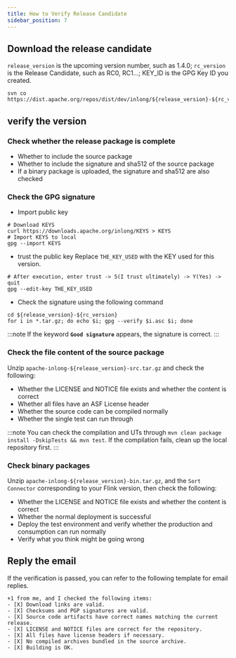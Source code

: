 ```yaml
---
title: How to Verify Release Candidate
sidebar_position: 7
---
```


## Download the release candidate
`release_version` is the upcoming version number, such as 1.4.0; `rc_version` is the Release Candidate, such as RC0, RC1...; KEY_ID is the GPG Key ID you created.
```shell
svn co https://dist.apache.org/repos/dist/dev/inlong/${release_version}-${rc_version}/
```

## verify the version
### Check whether the release package is complete
- Whether to include the source package
- Whether to include the signature and sha512 of the source package
- If a binary package is uploaded, the signature and sha512 are also checked

### Check the GPG signature
- Import public key
```shell
# Download KEYS
curl https://downloads.apache.org/inlong/KEYS > KEYS
# Import KEYS to local
gpg --import KEYS
```

- trust the public key
  Replace `THE_KEY_USED` with the KEY used for this version.
```shell
# After execution, enter trust -> 5(I trust ultimately) -> Y(Yes) -> quit
gpg --edit-key THE_KEY_USED
```

- Check the signature using the following command
```shell
cd ${release_version}-${rc_version}
for i in *.tar.gz; do echo $i; gpg --verify $i.asc $i; done
```

:::note
If the keyword **`Good signature`** appears, the signature is correct.
:::

### Check the file content of the source package
Unzip `apache-inlong-${release_version}-src.tar.gz` and check the following:
- Whether the LICENSE and NOTICE file exists and whether the content is correct
- Whether all files have an ASF License header
- Whether the source code can be compiled normally
- Whether the single test can run through

:::note
You can check the compilation and UTs through `mvn clean package install -DskipTests && mvn test`. If the compilation fails, clean up the local repository first.
:::

### Check binary packages
Unzip `apache-inlong-${release_version}-bin.tar.gz`, and the `Sort Connector` corresponding to your Flink version, then check the following:
- Whether the LICENSE and NOTICE file exists and whether the content is correct
- Whether the normal deployment is successful
- Deploy the test environment and verify whether the production and consumption can run normally
- Verify what you think might be going wrong

## Reply the email
If the verification is passed, you can refer to the following template for email replies.
```shell
+1 from me, and I checked the following items:
- [X] Download links are valid.
- [X] Checksums and PGP signatures are valid.
- [X] Source code artifacts have correct names matching the current release.
- [X] LICENSE and NOTICE files are correct for the repository.
- [X] All files have license headers if necessary.
- [X] No compiled archives bundled in the source archive.
- [X] Building is OK.
```

